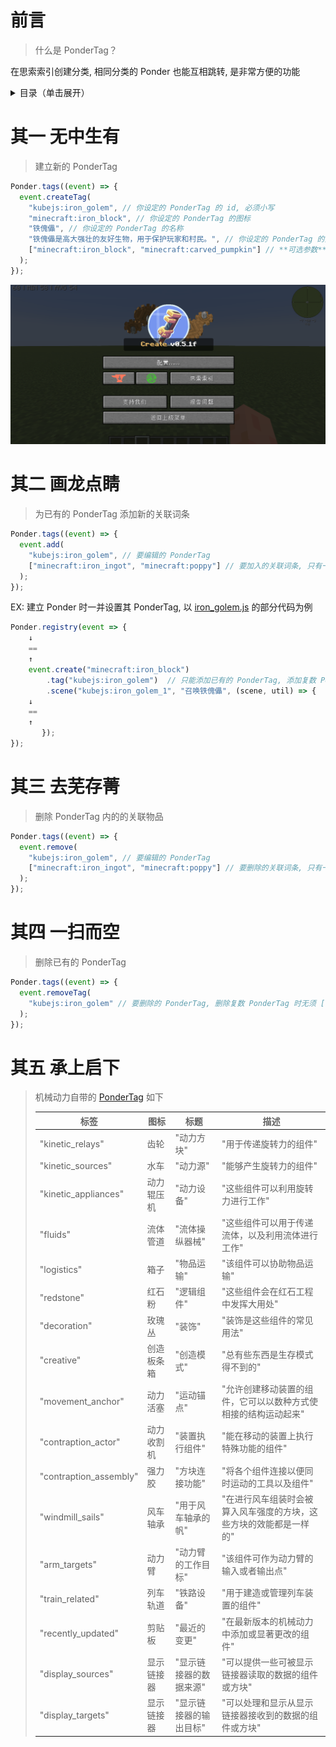 # 前言

> 什么是 PonderTag？

在思索索引创建分类, 相同分类的 Ponder 也能互相跳转, 是非常方便的功能

<details>
  <summary>目录（单击展开）</summary>
  
1. [前言](#前言)
2. [建立新的 PonderTag](#其一-无中生有)
3. [为已有的 PonderTag 添加新的关联词条](#其二-画龙点睛)
4. [删除 PonderTag 内的的关联物品](#其三-去芜存菁)
5. [删除已有的 PonderTag](#其四-一扫而空)
6. [机械动力自带的 PonderTag](#其五-承上启下)
</details>

# 其一 无中生有

> 建立新的 PonderTag

```js
Ponder.tags((event) => {
  event.createTag(
    "kubejs:iron_golem", // 你设定的 PonderTag 的 id, 必须小写
    "minecraft:iron_block", // 你设定的 PonderTag 的图标
    "铁傀儡", // 你设定的 PonderTag 的名称
    "铁傀儡是高大强壮的友好生物，用于保护玩家和村民。", // 你设定的 PonderTag 的介绍
    ["minecraft:iron_block", "minecraft:carved_pumpkin"] // **可选参数** 你设定的 PonderTag 的关联词条, 只有一个时也能不用 [ ]
  );
});
```

![图片](../assets/images/PonderTag示例.gif)

# 其二 画龙点睛

> 为已有的 PonderTag 添加新的关联词条

```js
Ponder.tags((event) => {
  event.add(
    "kubejs:iron_golem", // 要编辑的 PonderTag
    ["minecraft:iron_ingot", "minecraft:poppy"] // 要加入的关联词条, 只有一个时也能不用 [ ]
  );
});
```

EX: 建立 Ponder 时一并设置其 PonderTag, 以 [iron_golem.js](../kubejs/client_scripts/Ponder/iron_golem.js) 的部分代码为例

```js
Ponder.registry(event => {
    ↓
    ==
    ↑
    event.create("minecraft:iron_block")
        .tag("kubejs:iron_golem")  // 只能添加已有的 PonderTag, 添加复数 PonderTag 时无须 [ ],  用逗号隔开 PonderTag 即可
        .scene("kubejs:iron_golem_1", "召唤铁傀儡", (scene, util) => {
    ↓
    ==
    ↑
       });
});
```

# 其三 去芜存菁

> 删除 PonderTag 内的的关联物品

```js
Ponder.tags((event) => {
  event.remove(
    "kubejs:iron_golem", // 要编辑的 PonderTag
    ["minecraft:iron_ingot", "minecraft:poppy"] // 要删除的关联词条, 只有一个时也能不用 [ ]
  );
});
```

# 其四 一扫而空

> 删除已有的 PonderTag

```js
Ponder.tags((event) => {
  event.removeTag(
    "kubejs:iron_golem" // 要删除的 PonderTag, 删除复数 PonderTag 时无须 [ ],  用逗号隔开 PonderTag 即可
  );
});
```

# 其五 承上启下

> 机械动力自带的 [PonderTag](https://github.com/Creators-of-Create/Create/blob/mc1.18/dev/src/main/java/com/simibubi/create/infrastructure/ponder/AllPonderTags.java) 如下
>
> | 标签                   | 图标       | 标题                   | 描述                                                               |
> | ---------------------- | ---------- | ---------------------- | ------------------------------------------------------------------ |
> | "kinetic_relays"       | 齿轮       | "动力方块"             | "用于传递旋转力的组件"                                             |
> | "kinetic_sources"      | 水车       | "动力源"               | "能够产生旋转力的组件"                                             |
> | "kinetic_appliances"   | 动力辊压机 | "动力设备"             | "这些组件可以利用旋转力进行工作"                                   |
> | "fluids"               | 流体管道   | "流体操纵器械"         | "这些组件可以用于传递流体，以及利用流体进行工作"                   |
> | "logistics"            | 箱子       | "物品运输"             | "该组件可以协助物品运输"                                           |
> | "redstone"             | 红石粉     | "逻辑组件"             | "这些组件会在红石工程中发挥大用处"                                 |
> | "decoration"           | 玫瑰丛     | "装饰"                 | "装饰是这些组件的常见用法"                                         |
> | "creative"             | 创造板条箱 | "创造模式"             | "总有些东西是生存模式得不到的"                                     |
> | "movement_anchor"      | 动力活塞   | "运动锚点"             | "允许创建移动装置的组件，它可以以数种方式使相接的结构运动起来"     |
> | "contraption_actor"    | 动力收割机 | "装置执行组件"         | "能在移动的装置上执行特殊功能的组件"                               |
> | "contraption_assembly" | 强力胶     | "方块连接功能"         | "将各个组件连接以便同时运动的工具以及组件"                         |
> | "windmill_sails"       | 风车轴承   | "用于风车轴承的帆"     | "在进行风车组装时会被算入风车强度的方块，这些方块的效能都是一样的" |
> | "arm_targets"          | 动力臂     | "动力臂的工作目标"     | "该组件可作为动力臂的输入或者输出点"                               |
> | "train_related"        | 列车轨道   | "铁路设备"             | "用于建造或管理列车装置的组件"                                     |
> | "recently_updated"     | 剪贴板     | "最近的变更"           | "在最新版本的机械动力中添加或显著更改的组件"                       |
> | "display_sources"      | 显示链接器 | "显示链接器的数据来源" | "可以提供一些可被显示链接器读取的数据的组件或方块"                 |
> | "display_targets"      | 显示链接器 | "显示链接器的输出目标" | "可以处理和显示从显示链接器接收到的数据的组件或方块"               |
